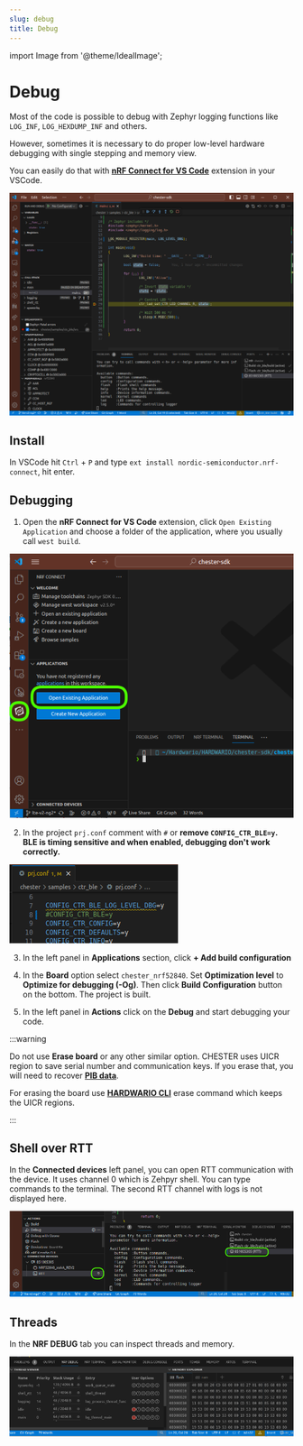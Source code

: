 ```yaml
---
slug: debug
title: Debug
---
```

import Image from '@theme/IdealImage';

# Debug

Most of the code is possible to debug with Zephyr logging functions like `LOG_INF`, `LOG_HEXDUMP_INF` and others.

However, sometimes it is necessary to do proper low-level hardware debugging with single stepping and memory view.

You can easily do that with [**nRF Connect for VS Code**](https://marketplace.visualstudio.com/items?itemName=nordic-semiconductor.nrf-connect) extension in your VSCode.

![](debug/debugging.png)


## Install

In VSCode hit `Ctrl` + `P` and type `ext install nordic-semiconductor.nrf-connect`, hit enter.

## Debugging

1. Open the **nRF Connect for VS Code** extension, click `Open Existing Application` and choose a folder of the application, where you usually call `west build`.

![](debug/open-existing-application.png)

2. In the project `prj.conf` comment with `#` or **remove `CONFIG_CTR_BLE=y`. BLE is timing sensitive and when enabled, debugging don't work correctly.**

![](debug/disable-ble.png)

3. In the left panel in **Applications** section, click **+ Add build configuration**

4. In the **Board** option select `chester_nrf52840`. Set **Optimization level** to **Optimize for debugging (-Og)**. Then click **Build Configuration** button on the bottom. The project is built.

5. In the left panel in **Actions** click on the **Debug** and start debugging your code.

:::warning

Do not use **Erase board** or any other similar option. CHESTER uses UICR region to save serial number and communication keys. If you erase that, you will need to recover [**PIB data**](../developer-tools/command-line-tools.md#product-information-block).

For erasing the board use [**HARDWARIO CLI**](../developer-tools/command-line-tools.md) erase command which keeps the UICR regions.

:::

## Shell over RTT

In the **Connected devices** left panel, you can open RTT communication with the device. It uses channel 0 which is Zehpyr shell. You can type commands to the terminal. The second RTT channel with logs is not displayed here.

![](debug/rtt-shell.png)

## Threads

In the **NRF DEBUG** tab you can inspect threads and memory.

![](debug/nrf-debug.png)

